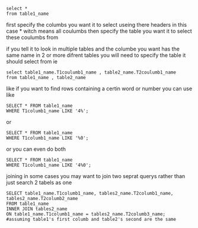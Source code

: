     select * 
    from table1_name
 first specify the columbs you want it to select useing there headers in this case * witch means all coulumbs
 then specify the table you want it to select these coulumbs from





if you tell it to look in multiple tables and the columbe you want has the same name in 2 or more difrent tables you will need to specify the 
table it should select from ie

    select table1_name.T1coulumb1_name , table2_name.T2coulumb1_name
    from table1_name , table2_name


like
if you want to find rows containing a certin word or number you can use like

    SELECT * FROM table1_name
    WHERE T1columb1_name LIKE '4%';  

or

    SELECT * FROM table1_name
    WHERE T1columb1_name LIKE '%0';

or you can even do both

    SELECT * FROM table1_name
    WHERE T1columb1_name LIKE '4%0';

joining
in some cases you may want to join two seprat querys rather than just search 2 tabels as one

    SELECT table1_name.T1columb1_name, tables2_name.T2columb1_name, tables2_name.T2columb2_name
    FROM table1_name
    INNER JOIN tables2_name
    ON table1_name.T1columb1_name = tables2_name.T2columb3_name;  #assuming table1's first columb and table2's second are the same
